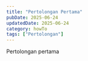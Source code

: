 ```yaml
---
title: "Pertolongan Pertama"
pubDate: 2025-06-24
updatedDate: 2025-06-24
category: howTo
tags: ["Pertolongan"]
---
```


Pertolongan pertama